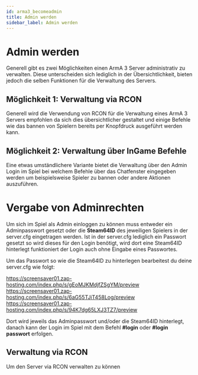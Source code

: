 ```yaml
---
id: arma3_becomeadmin
title: Admin werden
sidebar_label: Admin werden
---
```


# Admin werden
Generell gibt es zwei Möglichkeiten einen ArmA 3 Server administrativ zu verwalten. Diese unterscheiden sich lediglich in der Übersichtlichkeit, bieten jedoch die selben Funktionen für die Verwaltung des Servers.

## Möglichkeit 1: Verwaltung via RCON

Generell wird die Verwendung von RCON für die Verwaltung eines ArmA 3 Servers empfohlen da sich dies übersichtlicher gestaltet und einige Befehle wie das bannen von Spielern 
bereits per Knopfdruck ausgeführt werden kann.

## Möglichkeit 2: Verwaltung über InGame Befehle

Eine etwas umständlichere Variante bietet die Verwaltung über den Admin Login im Spiel bei welchem Befehle über das Chatfenster eingegeben werden um beispielsweise Spieler zu bannen 
oder andere Aktionen auszuführen.

# Vergabe von Adminrechten

Um sich im Spiel als Admin einloggen zu können muss entweder ein Adminpasswort gesetzt oder die **Steam64ID** des jeweiligen Spielers in der server.cfg eingetragen werden. 
Ist in der server.cfg lediglich ein Passwort gesetzt so wird dieses für den Login benötigt, wird dort eine Steam64ID hinterlegt funktioniert der Login auch ohne Eingabe eines Passwortes.

Um das Passwort so wie die Steam64ID zu hinterlegen bearbeitest du deine server.cfg wie folgt: 

https://screensaver01.zap-hosting.com/index.php/s/gEoMJKMdjfZSgYM/preview
https://screensaver01.zap-hosting.com/index.php/s/6aG55TJiT458Log/preview
https://screensaver01.zap-hosting.com/index.php/s/94K7dg65LXJ3TZ7/preview

Dort wird jeweils das Adminpasswort und/oder die Steam64ID hinterlegt, danach kann der Login im Spiel mit dem Befehl **#login** oder **#login passwort** erfolgen.

## Verwaltung via RCON

Um den Server via RCON verwalten zu können 
